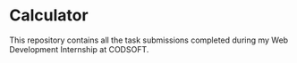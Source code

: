 # Calculator
This repository contains all the task submissions completed during my Web Development Internship at CODSOFT.

